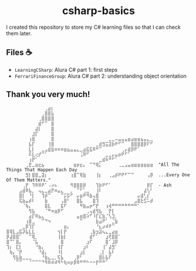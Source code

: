 <h1 align="center">csharp-basics</h1>

<p>I created this repository to store my C# learning files so that I can check them later.</p>

<h2>Files ☕</h2>

- `LearningCSharp`: Alura C# part 1: first steps
- `FerrariFinanceGroup`: Alura C# part 2: understanding object orientation
<h2>Thank you very much!</h2>

```
⠀⠀⠀⠀⠀⠀⠀⠀⠀⠀⠀⠀⢀⣴⡆⠀⠀⠀⠀⠀⠀⠀⠀⠀⠀⠀⠀⠀⠀⠀⠀⠀⠀⠀⠀⠀⠀⠀⠀⠀⠀⠀⠀⠀⠀⠀
⠀⠀⠀⠀⠀⠀⠀⠀⠀⠀⠀⢀⣿⣿⣧⠀⠀⠀⠀⠀⠀⠀⠀⠀⠀⠀⠀⠀⠀⠀⠀⠀⠀⠀⠀⠀⠀⠀⠀⠀⠀⠀⠀⠀⠀⠀
⠀⠀⠀⠀⠀⠀⠀⠀⠀⠀⢀⣿⣿⣿⣿⠀⠀⠀⠀⠀⠀⠀⠀⠀⠀⠀⠀⠀⠀⠀⠀⠀⠀⠀⠀⠀⠀⠀⠀⠀⠀⠀⠀⠀⠀⠀
⠀⠀⠀⠀⠀⠀⠀⠀⠀⠀⣾⠋⠉⠀⣿⠀⠀⠀⠀⠀⠀⠀⠀⠀⠀⠀⠀⠀⠀⠀⠀⠀⠀⠀⠀⠀⠀⠀⠀⠀⠀⠀⠀⠀⠀⠀
⠀⠀⠀⠀⠀⠀⠀⠀⠀⣼⡇⠀⠀⠀⣿⠀⠀⠀⠀⠀⠀⠀⠀⠀⠀⠀⠀⠀⠀⠀⠀⠀⠀⠀⠀⠀⠀⠀⠀⠀⠀⠀⠀⠀⠀⠀
⠀⠀⠀⠀⠀⠀⠀⠀⣸⡏⠀⠀⠀⠀⣿⠀⠀⠀⠀⠀⠀⠀⠀⠀⠀⠀⠀⠀⠀⠀⠀⠀⠀⠀⠀⠀⠀⠀⠀⠀⠀⠀⠀⠀⠀⠀
⠀⠀⠀⠀⠀⠀⠀⢰⣿⠀⠀⠀⠀⠀⣿⠀⠀⠀⠀⠀⠀⠀⠀⠀⠀⠀⠀⠀⠀⠀⠀⠀⣀⣀⠤⣤⣤⣤⣶⣴⣶⣶⣦⣤⣄⣀
⠀⠀⠀⠀⠀⠀⠀⣧⡏⠀⠀⠀⠀⢸⣿⠀⠀⠀⠀⠀⠀⠀⠀⠀⠀⠀⠀⠀⣀⣾⣻⣭⣽⡷⠟⠋⠉⠀⠀⣿⣿⣿⣿⡿⠏⠋
⠀⠀⠀⠀⠀⠀⠀⣇⡇⠀⠀⣀⣠⣾⣷⠶⠶⠶⣶⣦⣤⣤⣄⣀⣴⣯⣯⠿⠛⠉⠀⠀⠀⠀⠀⠀⢀⡤⣾⡿⠟⠁⠀⠀⠀⠀
⠀⠀⠀⠀⠀⠀⠀⠯⣇⢔⡞⠉⠁⠀⠀⠀⠀⠀⠀⠀⠀⠀⠀⢨⠿⠋⠀⠀⠀⠀⠀⣀⣀⡤⣤⡶⠟⠋⠁⠀⠀⠀⠀⠀⠀⠀
⠀⠀⠀⠀⠀⠀⠀⢰⡟⠁⠀⠀⠀⠀⠀⠀⠀⠀⠀⠀⠀⠀⠀⠀⠀⠀⠀⠀⠀⣀⣾⠷⠛⠋⠁⠀⠀⠀⠀⠀⠀⠀⠀⠀⠀⠀
⠀⠀⠀⠀⠀⠀⢀⣟⣀⣶⣖⣦⠀⠀⠀⠀⠀⠀⠀⠀⠀⣶⡶⣖⡄⠀⠉⠙⢿⡅⠀⠀⠀⠀⠀⢀⣀⣠⣤⣶⣶⣶⣶⣶⣶⣶  "All The Things That Happen Each Day
⠀⠀⠀⠀⠀⠀⣻⡇⣿⣿⣀⣽⡆⠀⠀⠀⠀⠀⠀⠀⢰⣿⠉⢿⣷⠀⠀⠀⢸⡆⠀⠀⢀⣠⡾⠟⠟⠋⠉⠉⠀⠀⠀⠀⢠⡿  ...Every One Of Them Matters."   
⠀⠀⠀⠀⠀⢀⡟⠀⠹⠿⠿⠟⠁⠠⠴⠦⠀⠀⠀⠀⠻⣿⣿⣿⡿⠀⠀⠀⢹⡷⠟⠋⠁⠀⠀⠀⠀⠀⠀⠀⠀⠀⠀⠀⡿⡏  - Ash    
⠀⠀⠀⠀⣠⣾⠿⣧⡀⠀⢤⣄⣀⣴⡟⠶⣤⣄⠀⠀⡀⠀⠉⠋⢁⣀⠀⠀⢸⠇⠀⠀⠀⠀⠀⠀⠀⠀⠀⠀⠀⠀⠀⣼⢣⠃
⠀⠀⠀⠀⣿⡇⠀⠘⡇⠀⠀⢹⡾⠉⠀⠀⠀⠉⡭⡯⠋⠀⡤⣶⠟⠻⣷⢤⣿⠀⠀⠀⠀⠀⠀⠀⠀⠀⠀⠀⠀⡤⣾⢃⡎⠀
⠀⠀⠀⠀⢯⣷⣤⡾⠇⠀⠀⠀⣷⠀⠀⠀⠀⢠⣿⠃⠀⠀⣿⣧⠀⠀⠀⣿⢹⠀⠀⠀⠀⠀⠀⠀⠀⠀⠀⠀⣠⣿⣗⣫⠥⡾
⠀⠀⠀⠀⠀⠈⢷⡄⠀⠀⠀⠀⣿⣇⠀⠀⠀⣯⠏⠀⠀⠀⠀⠻⣷⣤⡶⠋⡟⠀⠀⢰⢾⠛⠛⠛⠛⠛⠛⠛⠛⠁⠀⠀⠀⠀
⠀⠀⠀⠀⠀⠀⠀⢻⣧⠀⠀⠀⠈⠛⠶⣶⡿⠋⠀⠀⠀⠀⠀⠀⠀⢀⢤⣾⢻⣧⠀⠀⡟⡇⠀⠀⠀⠀⠀⠀⠀⠀⠀⠀⠀⠀
⠀⠀⠀⠀⠀⠀⠀⣴⡏⠿⣦⣄⠀⠀⠀⠀⠀⠀⠀⠀⠀⠀⣤⣶⣿⠵⠋⠸⡏⣎⣷⡈⢣⣹⡀⠀⠀⠀⠀⠀⠀⠀⠀⠀⠀⠀
⠀⠀⠀⠀⠀⠀⢰⣿⣀⠀⠀⠉⠙⠲⠀⠀⠀⠀⠀⠀⠀⠀⠀⠉⠀⠀⠀⠀⣷⣴⠟⠁⠀⣈⣷⠀⠀⠀⠀⠀⠀⠀⠀⠀⠀⠀
⠀⠀⠀⠀⠀⣀⡿⢹⡏⠀⠀⠀⠀⠀⠀⠀⠀⠀⣶⡄⠀⠀⠀⠀⠀⠀⠀⠀⠘⣆⡴⠾⠟⠉⠀⠀⠀⠀⠀⠀⠀⠀⠀⠀⠀⠀
⣿⢿⣇⣠⣯⡽⣧⣇⣇⠀⠀⠀⠀⠀⠀⠀⢲⡇⡟⠀⠀⠀⠀⠀⠀⠀⢀⣷⣲⣽⢦⣄⣀⣴⣶⠀⠀⠀⠀⠀⠀⠀⠀⠀⠀⠀
⡿⣼⣿⣿⠁⠀⠀⠉⢿⡀⠀⠀⠀⠀⠀⠀⢸⣷⡇⠀⠀⠀⠀⠀⠀⠀⣾⠋⠁⠀⠀⣰⢟⣿⣿⠁⠀⠀⠀⠀⠀⠀⠀⠀⠀⠀
⣿⠉⠁⣿⡄⠀⠀⠀⠈⣧⠀⠀⠀⠀⠀⠀⠀⣿⠀⠀⠀⠀⠀⠀⠀⣰⠏⠀⠀⠀⠀⣿⠁⣸⡿⠀⠀⠀⠀⠀⠀⠀⠀⠀⠀⠀
⢹⡆⠀⣏⡇⠀⠀⠀⠀⠘⣷⡄⠀⠀⠀⠀⢸⡏⠀⠀⠀⠀⠀⠀⣰⠇⠀⠀⠀⠀⢸⠁⣼⣻⠁⠀⠀⠀⠀⠀⠀⠀⠀⠀⠀⠀
⠀⢷⡄⠈⡟⠀⠀⠀⠀⠀⠘⣾⡄⠀⠀⠀⠸⡇⠀⠀⠀⠀⠀⣰⡇⠀⠀⠀⠀⢀⡇⠀⣧⠇⠀⠀⠀⠀⠀⠀⠀⠀⠀⠀⠀⠀
⠀⠀⢻⣧⣷⣀⣀⣀⠀⠀⠀⠘⣷⣄⣀⡀⢯⣧⠀⠀⠀⢀⡿⠃⠀⠀⠀⠀⠀⣿⡧⣧⠏⠀⠀⠀⠀⠀⠀⠀⠀⠀⠀⠀⠀⠀
⠀⠀⠀⠉⠉⠀⠀⠈⠉⠉⠉⠙⠻⠿⠾⠾⠻⠓⢷⠶⡶⡿⠿⠛⠛⠓⠒⠒⡟⠛⠛⠁⠀⠀⠀⠀⠀⠀⠀⠀⠀⠀⠀⠀⠀⠀
```
